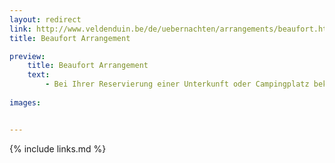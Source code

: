 ```yaml
---
layout: redirect
link: http://www.veldenduin.be/de/uebernachten/arrangements/beaufort.html
title: Beaufort Arrangement

preview:
    title: Beaufort Arrangement
    text: 
        - Bei Ihrer Reservierung einer Unterkunft oder Campingplatz bekommen Sie ein Kunstwerkchen in Marzipan und Schokolade sowie auch ein Beaufort-Führer.
        
images:


---
```


{% include links.md %}

